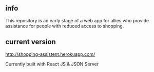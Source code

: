 

## info

This repository is an early stage of a web app for allies who provide assistance for people with reduced access to shopping. 

## current version
 
http://shopping-assistent.herokuapp.com/

Currently built with React JS & JSON Server
